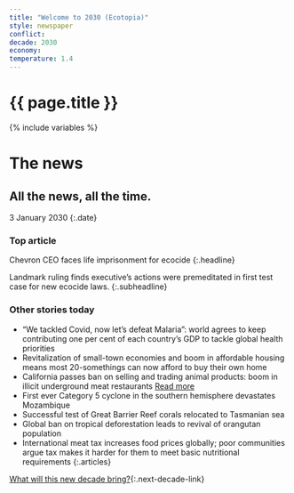 ```yaml
---
title: "Welcome to 2030 (Ecotopia)"
style: newspaper
conflict: 
decade: 2030
economy: 
temperature: 1.4
---
```


<h1>{{ page.title }}</h1>

{% include variables %}
# The news

## All the news, all the time.

3 January 2030
{:.date}

### Top article

Chevron CEO faces life imprisonment for ecocide
{:.headline}

Landmark ruling finds executive’s actions were premeditated in first test case for new ecocide laws.
{:.subheadline}

### Other stories today

- “We tackled Covid, now let’s defeat Malaria”: world agrees to keep contributing one per cent of each country’s GDP to tackle global health priorities
- Revitalization of small-town economies and boom in affordable housing means most 20-somethings can now afford to buy their own home
- California passes ban on selling and trading animal products: boom in illicit underground meat restaurants [Read more](story_meat-raid.html)
- First ever Category 5 cyclone in the southern hemisphere devastates Mozambique
- Successful test of Great Barrier Reef corals relocated to Tasmanian sea
- Global ban on tropical deforestation leads to revival of orangutan population
- International meat tax increases food prices globally; poor communities argue tax makes it harder for them to meet basic nutritional requirements
{:.articles}

[What will this new decade bring?](chapter_easier-climate-conference.html){:.next-decade-link}
